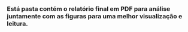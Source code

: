 ### Está pasta contém o relatório final em PDF para análise juntamente com as figuras para uma melhor visualização e leitura.

